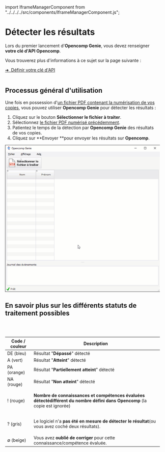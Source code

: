 import IframeManagerComponent from "../../../../src/components/IframeManagerComponent.js";

# Détecter les résultats

Lors du premier lancement d'**Opencomp Genie**, vous devez renseigner **votre clé d'API Opencomp**.

Vous trouverez plus d'informations à ce sujet sur la page suivante :

<div class="pagination-nav__item">
<a class="pagination-nav__link" href="/saisir-les-resultats/utiliser-opencomp-genie/definir-votre-cle-dapi">
    <div class="pagination-nav__label">➜&nbsp;&nbsp;Définir votre clé d'API</div>
</a>
</div>
<br />

## Processus général d'utilisation

Une fois en possession d'[un fichier PDF contenant la numérisation de vos copies](https://doc.opencomp.fr/saisir-les-resultats/utiliser-opencomp-genie/numeriser-mes-copies), vous pouvez utiliser **Opencomp Genie** pour détecter les résultats :

1. Cliquez sur le bouton **Sélectionner le fichier à traiter**.
2. Sélectionnez [le fichier PDF numérisé précédemment](https://doc.opencomp.fr/saisir-les-resultats/utiliser-opencomp-genie/numeriser-mes-copies).
3. Patientez le temps de la détection par **Opencomp Genie** des résultats de vos copies.
4. Cliquez sur **Envoyer **pour envoyer les résultats sur **Opencomp**.

![C'est simple et rapide de détecter les résultats avec Opencomp Genie.](../../.gitbook/assets/detect-results.gif)

## En savoir plus sur les différents statuts de traitement possibles

<div data-service="youtube" data-id="2BG1hWjNVNQ" data-autoscale></div>
<br/>
<br/>
<IframeManagerComponent/>

| Code / couleur | Description                                                                                                                                                                          |
| -------------- | ------------------------------------------------------------------------------------------------------------------------------------------------------------------------------------ |
| DE (bleu)      | Résultat "**Dépassé**" détecté                                                                                                                                                       |
| A (vert)       | Résultat "**Atteint**" détecté                                                                                                                                                       |
| PA (orange)    | Résultat "**Partiellement atteint**" détecté                                                                                                                                         |
| NA (rouge)     | Résultat "**Non atteint**" détecté                                                                                                                                                   |
| ! (rouge)      | <p><strong>Nombre de connaissances et compétences évaluées</strong> <strong>détecté</strong><strong>différent du nombre défini dans Opencomp</strong> (la copie est ignorée)</p> |
| ? (gris)       | <p>Le logiciel n'a <strong>pas été en mesure de détecter le résultat</strong>(ou vous avez coché deux résultats).</p>                                                            |
| ∅ (beige)      | Vous avez **oublié de corriger** pour cette connaissance/compétence évaluée.                                                                                                         |
